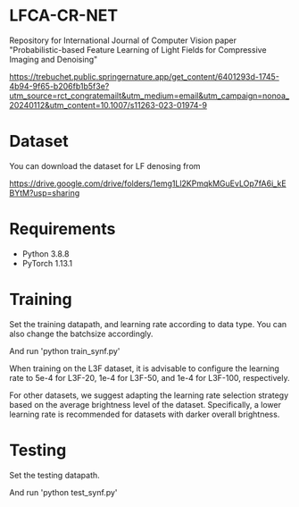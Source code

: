 # LFCA-CR-NET
Repository for International Journal of Computer Vision paper "Probabilistic-based Feature Learning of Light Fields for Compressive Imaging and Denoising"

https://trebuchet.public.springernature.app/get_content/6401293d-1745-4b94-9f65-b206fb1b5f3e?utm_source=rct_congratemailt&utm_medium=email&utm_campaign=nonoa_20240112&utm_content=10.1007/s11263-023-01974-9

# Dataset
You can download the dataset for LF denosing from 

https://drive.google.com/drive/folders/1emg1Ll2KPmqkMGuEvLOp7fA6i_kEBYtM?usp=sharing


# Requirements
- Python 3.8.8
- PyTorch 1.13.1


# Training
Set the training datapath, and learning rate according to data type. You can also change the batchsize accordingly. 

And run 'python train_synf.py'

When training on the L3F dataset, it is advisable to configure the learning rate to 5e-4 for L3F-20, 1e-4 for L3F-50, and 1e-4 for L3F-100, respectively.

For other datasets, we suggest adapting the learning rate selection strategy based on the average brightness level of the dataset. Specifically, a lower learning rate is recommended for datasets with darker overall brightness.

# Testing
Set the testing datapath. 

And run 'python test_synf.py'
